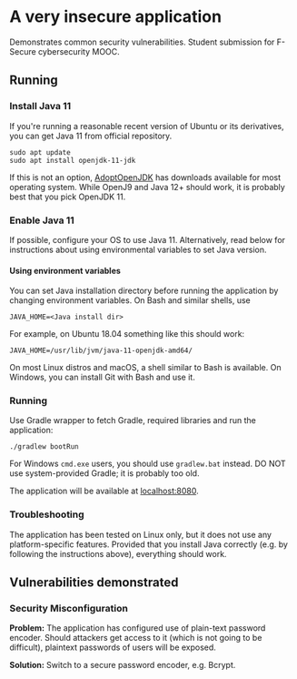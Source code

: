 # A very insecure application
Demonstrates common security vulnerabilities. Student submission for F-Secure
cybersecurity MOOC.

## Running

### Install Java 11
If you're running a reasonable recent version of Ubuntu or its derivatives,
you can get Java 11 from official repository.

```
sudo apt update
sudo apt install openjdk-11-jdk
```

If this is not an option, [AdoptOpenJDK](https://adoptopenjdk.net/) has
downloads available for most operating system. While OpenJ9 and Java 12+
should work, it is probably best that you pick OpenJDK 11.

### Enable Java 11
If possible, configure your OS to use Java 11. Alternatively,
read below for instructions about using environmental variables to set Java
version.

#### Using environment variables
You can set Java installation directory before running the application
by changing environment variables. On Bash and similar shells, use
```
JAVA_HOME=<Java install dir>
```

For example, on Ubuntu 18.04 something like this should work:
```
JAVA_HOME=/usr/lib/jvm/java-11-openjdk-amd64/
```

On most Linux distros and macOS, a shell similar to Bash is available.
On Windows, you can install Git with Bash and use it.

### Running
Use Gradle wrapper to fetch Gradle, required libraries and run the application:
```
./gradlew bootRun
```
For Windows <code>cmd.exe</code> users, you should use <code>gradlew.bat</code>
instead. DO NOT use system-provided Gradle; it is probably too old.

The application will be available at [localhost:8080](http://localhost:8080).

### Troubleshooting
The application has been tested on Linux only, but it does not use any
platform-specific features. Provided that you install Java correctly
(e.g. by following the instructions above), everything should work.

## Vulnerabilities demonstrated

### Security Misconfiguration
**Problem:** The application has configured use of plain-text password encoder.
Should attackers get access to it (which is not going to be difficult),
plaintext passwords of users will be exposed.

**Solution:** Switch to a secure password encoder, e.g. Bcrypt.